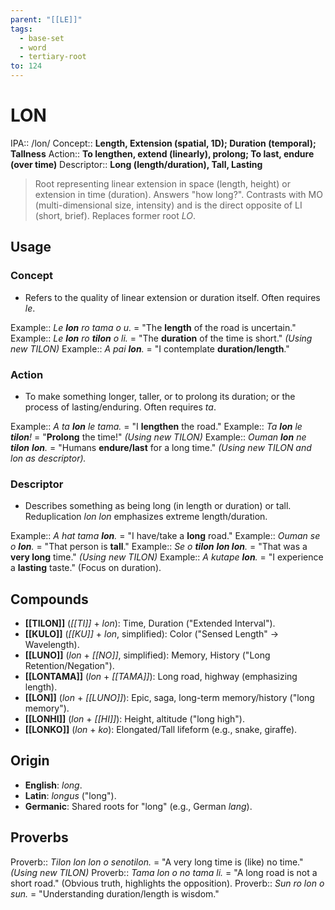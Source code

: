 ```yaml
---
parent: "[[LE]]"
tags:
  - base-set
  - word
  - tertiary-root
to: 124
---
```


# LON

IPA::				/lon/
Concept::		**Length, Extension (spatial, 1D); Duration (temporal); Tallness**
Action::		**To lengthen, extend (linearly), prolong; To last, endure (over time)**
Descriptor::	**Long (length/duration), Tall, Lasting**

> Root representing linear extension in space (length, height) or extension in time (duration). Answers "how long?". Contrasts with MO (multi-dimensional size, intensity) and is the direct opposite of LI (short, brief). Replaces former root *LO*.

## Usage

### Concept
*   Refers to the quality of linear extension or duration itself. Often requires *le*.

Example::   *Le **lon** ro tama o u.* = "The **length** of the road is uncertain."
Example::   *Le **lon** ro **tilon** o li.* = "The **duration** of the time is short." *(Using new TILON)*
Example::   *A pai **lon**.* = "I contemplate **duration/length**."

### Action
*   To make something longer, taller, or to prolong its duration; or the process of lasting/enduring. Often requires *ta*.

Example::   *A ta **lon** le tama.* = "I **lengthen** the road."
Example::   *Ta **lon** le **tilon**!* = "**Prolong** the time!" *(Using new TILON)*
Example::   *Ouman **lon** ne **tilon** **lon**.* = "Humans **endure/last** for a long time." *(Using new TILON and *lon* as descriptor).*

### Descriptor
*   Describes something as being long (in length or duration) or tall. Reduplication *lon lon* emphasizes extreme length/duration.

Example::   *A hat tama **lon**.* = "I have/take a **long** road."
Example::   *Ouman se o **lon**.* = "That person is **tall**."
Example::   *Se o **tilon** **lon lon**.* = "That was a **very long** time." *(Using new TILON)*
Example::   *A kutape **lon**.* = "I experience a **lasting** taste." (Focus on duration).

## Compounds

*   **[[TILON]]** (*[[TI]]* + *lon*): Time, Duration ("Extended Interval").
*   **[[KULO]]** (*[[KU]]* + *lon*, simplified): Color ("Sensed Length" -> Wavelength).
*   **[[LUNO]]** (*lon* + *[[NO]]*, simplified): Memory, History ("Long Retention/Negation").
*   **[[LONTAMA]]** (*lon* + *[[TAMA]]*): Long road, highway (emphasizing length).
*   **[[LON]]** (*lon* + *[[LUNO]]*): Epic, saga, long-term memory/history ("long memory").
*   **[[LONHI]]** (*lon* + *[[HI]]*): Height, altitude ("long high").
*   **[[LONKO]]** (*lon* + *ko*): Elongated/Tall lifeform (e.g., snake, giraffe).

## Origin

*   **English**: _long_.
*   **Latin**: _longus_ ("long").
*   **Germanic**: Shared roots for "long" (e.g., German _lang_).

## Proverbs

Proverb:: *Tilon lon lon o senotilon.* = "A very long time is (like) no time." *(Using new TILON)*
Proverb:: *Tama lon o no tama li.* = "A long road is not a short road." (Obvious truth, highlights the opposition).
Proverb:: *Sun ro lon o sun.* = "Understanding duration/length is wisdom."
